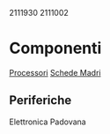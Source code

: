2111930
2111002
# Componenti
[Processori](processori.md)
[Schede Madri](schede_madri.md)
## Periferiche
Elettronica Padovana
